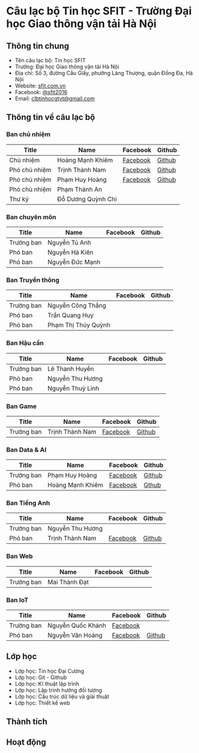 # Câu lạc bộ Tin học SFIT - Trường Đại học Giao thông vận tải Hà Nội

## Thông tin chung 

- Tên câu lạc bộ: Tin học SFIT
- Trường: Đại học Giao thông vận tải Hà Nội
- Địa chỉ: Số 3, đường Cầu Giấy, phường Láng Thượng, quận Đống Đa, Hà Nội
- Website: [sfit.com.vn](https://sfit.com.vn)
- Facebook: [@sfit2016](https://www.facebook.com/sfit2016)
- Email: clbtinhocgtvt@gmail.com

## Thông tin về câu lạc bộ

### Ban chủ nhiệm

|Title|Name|Facebook|Github|
|-|-|-|-|
|Chủ nhiệm| Hoàng Mạnh Khiêm| [Facebook](https://www.facebook.com/hoangmanhkhiem.IT)|[Github](https://github.com/hoangmanhkhiem)|
|Phó chủ nhiệm|Trịnh Thành Nam|[Facebook](https://www.facebook.com/profile.php?id=61559188863257)|[Github](https://github.com/NamPhuThuy)|
|Phó chủ nhiệm|Phạm Huy Hoàng|[Facebook](https://www.facebook.com/hakatoma15/)|[Github](https://github.com/HwangPham)|
|Phó chủ nhiệm|Phạm Thành An|||
|Thư ký|Đỗ Dương Quỳnh Chi|||

### Ban chuyên môn

|Title|Name|Facebook|Github|
|-|-|-|-|
|Trưởng ban|Nguyễn Tú Anh|||
|Phó ban|Nguyễn Hà Kiên|||
|Phó ban|Nguyễn Đức Mạnh|||

### Ban Truyền thông

|Title|Name|Facebook|Github|
|-|-|-|-|
|Trưởng ban|Nguyễn Công Thắng|||
|Phó ban|Trần Quang Huy|||
|Phó ban|Phạm Thị Thúy Quỳnh|||

### Ban Hậu cần

|Title|Name|Facebook|Github|
|-|-|-|-|
|Trưởng ban|Lê Thanh Huyền|||
|Phó ban|Nguyễn Thu Hương||| 
|Phó ban|Nguyễn Thuỳ Linh||| 

### Ban Game

|Title|Name|Facebook|Github|
|-|-|-|-|
|Trưởng ban|Trịnh Thành Nam|[Facebook](https://www.facebook.com/profile.php?id=61559188863257)|[Github](https://github.com/NamPhuThuy)|

### Ban Data & AI

|Title|Name|Facebook|Github|
|-|-|-|-|
|Trưởng ban|Phạm Huy Hoàng|[Facebook](https://www.facebook.com/hakatoma15/)|[Github](https://github.com/HwangPham)|
|Phó ban|Hoàng Mạnh Khiêm|[Facebook](https://www.facebook.com/hoangmanhkhiem.IT)|[Gthub](https://github.com/hoangmanhkhiem)|

### Ban Tiếng Anh

|Title|Name|Facebook|Github|
|-|-|-|-|
|Trưởng ban|Nguyễn Thu Hương|||
|Phó ban|Trịnh Thành Nam|[Facebook](https://www.facebook.com/profile.php?id=61559188863257)|[Github](https://github.com/NamPhuThuy)|

### Ban Web

|Title|Name|Facebook|Github|
|-|-|-|-|
|Trưởng ban|Mai Thành Đạt|||

### Ban IoT

|Title|Name|Facebook|Github|
|-|-|-|-|
|Trưởng ban|Nguyễn Quốc Khánh|[Facebook](https://www.facebook.com/khanhdew)||
|Phó ban|Nguyễn Văn Hoàng|[Facebook](https://www.facebook.com/profile.php?id=100013526591168)|[Github](https://github.com/zunohoang)|

## Lớp học

- Lớp học: Tin học Đại Cương
- Lớp học: Git - Github
- Lớp học: Kĩ thuật lập trình
- Lớp học: Lập trình hướng đối tượng
- Lớp học: Cấu trúc dữ liệu và giải thuật
- Lớp học: Thiết kế web

## Thành tích


## Hoạt động



